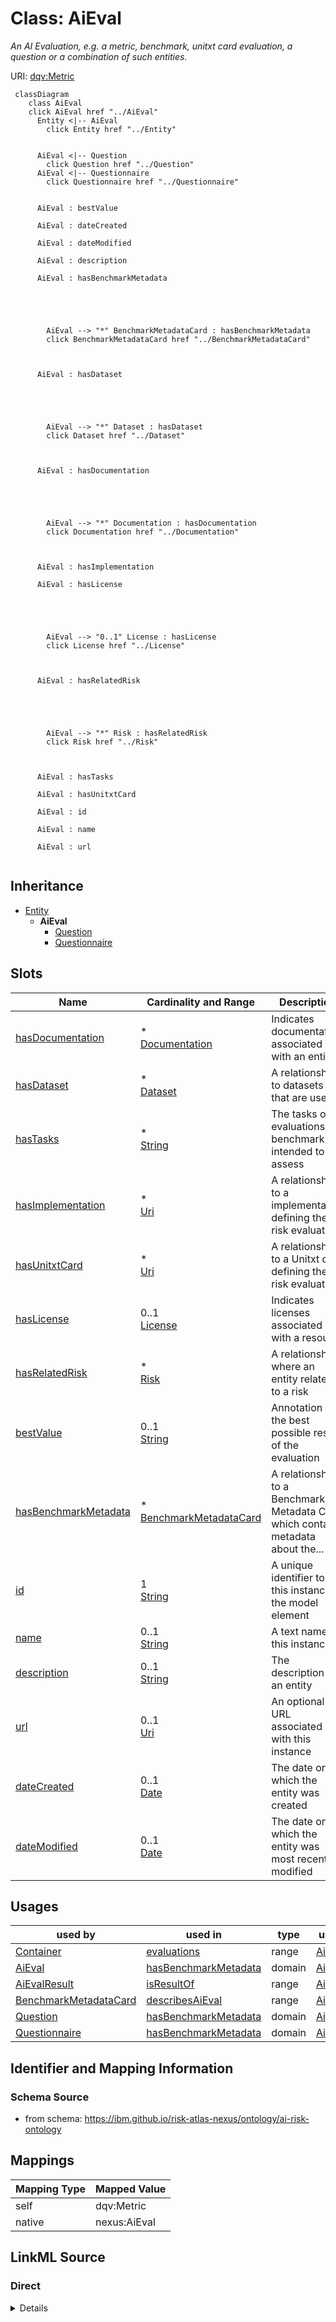 

# Class: AiEval


_An AI Evaluation, e.g. a metric, benchmark, unitxt card evaluation, a question or a combination of such entities._





URI: [dqv:Metric](https://www.w3.org/TR/vocab-dqv/Metric)






```mermaid
 classDiagram
    class AiEval
    click AiEval href "../AiEval"
      Entity <|-- AiEval
        click Entity href "../Entity"


      AiEval <|-- Question
        click Question href "../Question"
      AiEval <|-- Questionnaire
        click Questionnaire href "../Questionnaire"


      AiEval : bestValue

      AiEval : dateCreated

      AiEval : dateModified

      AiEval : description

      AiEval : hasBenchmarkMetadata





        AiEval --> "*" BenchmarkMetadataCard : hasBenchmarkMetadata
        click BenchmarkMetadataCard href "../BenchmarkMetadataCard"



      AiEval : hasDataset





        AiEval --> "*" Dataset : hasDataset
        click Dataset href "../Dataset"



      AiEval : hasDocumentation





        AiEval --> "*" Documentation : hasDocumentation
        click Documentation href "../Documentation"



      AiEval : hasImplementation

      AiEval : hasLicense





        AiEval --> "0..1" License : hasLicense
        click License href "../License"



      AiEval : hasRelatedRisk





        AiEval --> "*" Risk : hasRelatedRisk
        click Risk href "../Risk"



      AiEval : hasTasks

      AiEval : hasUnitxtCard

      AiEval : id

      AiEval : name

      AiEval : url


```





## Inheritance
* [Entity](Entity.md)
    * **AiEval**
        * [Question](Question.md)
        * [Questionnaire](Questionnaire.md)



## Slots

| Name | Cardinality and Range | Description | Inheritance |
| ---  | --- | --- | --- |
| [hasDocumentation](hasDocumentation.md) | * <br/> [Documentation](Documentation.md) | Indicates documentation associated with an entity | direct |
| [hasDataset](hasDataset.md) | * <br/> [Dataset](Dataset.md) | A relationship to datasets that are used | direct |
| [hasTasks](hasTasks.md) | * <br/> [String](String.md) | The tasks or evaluations the benchmark is intended to assess | direct |
| [hasImplementation](hasImplementation.md) | * <br/> [Uri](Uri.md) | A relationship to a implementation defining the risk evaluation | direct |
| [hasUnitxtCard](hasUnitxtCard.md) | * <br/> [Uri](Uri.md) | A relationship to a Unitxt card defining the risk evaluation | direct |
| [hasLicense](hasLicense.md) | 0..1 <br/> [License](License.md) | Indicates licenses associated with a resource | direct |
| [hasRelatedRisk](hasRelatedRisk.md) | * <br/> [Risk](Risk.md) | A relationship where an entity relates to a risk | direct |
| [bestValue](bestValue.md) | 0..1 <br/> [String](String.md) | Annotation of the best possible result of the evaluation | direct |
| [hasBenchmarkMetadata](hasBenchmarkMetadata.md) | * <br/> [BenchmarkMetadataCard](BenchmarkMetadataCard.md) | A relationship to a Benchmark Metadata Card which contains metadata about the... | direct |
| [id](id.md) | 1 <br/> [String](String.md) | A unique identifier to this instance of the model element | [Entity](Entity.md) |
| [name](name.md) | 0..1 <br/> [String](String.md) | A text name of this instance | [Entity](Entity.md) |
| [description](description.md) | 0..1 <br/> [String](String.md) | The description of an entity | [Entity](Entity.md) |
| [url](url.md) | 0..1 <br/> [Uri](Uri.md) | An optional URL associated with this instance | [Entity](Entity.md) |
| [dateCreated](dateCreated.md) | 0..1 <br/> [Date](Date.md) | The date on which the entity was created | [Entity](Entity.md) |
| [dateModified](dateModified.md) | 0..1 <br/> [Date](Date.md) | The date on which the entity was most recently modified | [Entity](Entity.md) |





## Usages

| used by | used in | type | used |
| ---  | --- | --- | --- |
| [Container](Container.md) | [evaluations](evaluations.md) | range | [AiEval](AiEval.md) |
| [AiEval](AiEval.md) | [hasBenchmarkMetadata](hasBenchmarkMetadata.md) | domain | [AiEval](AiEval.md) |
| [AiEvalResult](AiEvalResult.md) | [isResultOf](isResultOf.md) | range | [AiEval](AiEval.md) |
| [BenchmarkMetadataCard](BenchmarkMetadataCard.md) | [describesAiEval](describesAiEval.md) | range | [AiEval](AiEval.md) |
| [Question](Question.md) | [hasBenchmarkMetadata](hasBenchmarkMetadata.md) | domain | [AiEval](AiEval.md) |
| [Questionnaire](Questionnaire.md) | [hasBenchmarkMetadata](hasBenchmarkMetadata.md) | domain | [AiEval](AiEval.md) |






## Identifier and Mapping Information







### Schema Source


* from schema: https://ibm.github.io/risk-atlas-nexus/ontology/ai-risk-ontology




## Mappings

| Mapping Type | Mapped Value |
| ---  | ---  |
| self | dqv:Metric |
| native | nexus:AiEval |







## LinkML Source

<!-- TODO: investigate https://stackoverflow.com/questions/37606292/how-to-create-tabbed-code-blocks-in-mkdocs-or-sphinx -->

### Direct

<details>
```yaml
name: AiEval
description: An AI Evaluation, e.g. a metric, benchmark, unitxt card evaluation, a
  question or a combination of such entities.
from_schema: https://ibm.github.io/risk-atlas-nexus/ontology/ai-risk-ontology
is_a: Entity
slots:
- hasDocumentation
- hasDataset
- hasTasks
- hasImplementation
- hasUnitxtCard
- hasLicense
- hasRelatedRisk
- bestValue
- hasBenchmarkMetadata
slot_usage:
  isComposedOf:
    name: isComposedOf
    description: A relationship indicating that an AI evaluation maybe composed of
      other AI evaluations (e.g. it's an overall average of other scores).
    range: AiEval
class_uri: dqv:Metric

```
</details>

### Induced

<details>
```yaml
name: AiEval
description: An AI Evaluation, e.g. a metric, benchmark, unitxt card evaluation, a
  question or a combination of such entities.
from_schema: https://ibm.github.io/risk-atlas-nexus/ontology/ai-risk-ontology
is_a: Entity
slot_usage:
  isComposedOf:
    name: isComposedOf
    description: A relationship indicating that an AI evaluation maybe composed of
      other AI evaluations (e.g. it's an overall average of other scores).
    range: AiEval
attributes:
  hasDocumentation:
    name: hasDocumentation
    description: Indicates documentation associated with an entity.
    from_schema: https://ibm.github.io/risk-atlas-nexus/ontology/ai-risk-ontology
    rank: 1000
    slot_uri: airo:hasDocumentation
    alias: hasDocumentation
    owner: AiEval
    domain_of:
    - Dataset
    - RiskTaxonomy
    - Action
    - AiEval
    - BenchmarkMetadataCard
    - BaseAi
    - LargeLanguageModelFamily
    range: Documentation
    multivalued: true
    inlined: false
  hasDataset:
    name: hasDataset
    description: A relationship to datasets that are used.
    from_schema: https://ibm.github.io/risk-atlas-nexus/ontology/ai-risk-ontology
    rank: 1000
    alias: hasDataset
    owner: AiEval
    domain_of:
    - AiEval
    range: Dataset
    multivalued: true
    inlined: false
  hasTasks:
    name: hasTasks
    description: The tasks or evaluations the benchmark is intended to assess.
    from_schema: https://ibm.github.io/risk-atlas-nexus/ontology/ai-risk-ontology
    rank: 1000
    alias: hasTasks
    owner: AiEval
    domain_of:
    - AiEval
    - BenchmarkMetadataCard
    range: string
    multivalued: true
    inlined: false
  hasImplementation:
    name: hasImplementation
    description: A relationship to a implementation defining the risk evaluation
    from_schema: https://ibm.github.io/risk-atlas-nexus/ontology/ai-risk-ontology
    rank: 1000
    slot_uri: schema:url
    alias: hasImplementation
    owner: AiEval
    domain_of:
    - AiEval
    range: uri
    multivalued: true
    inlined: false
  hasUnitxtCard:
    name: hasUnitxtCard
    description: A relationship to a Unitxt card defining the risk evaluation
    from_schema: https://ibm.github.io/risk-atlas-nexus/ontology/ai-risk-ontology
    rank: 1000
    slot_uri: schema:url
    alias: hasUnitxtCard
    owner: AiEval
    domain_of:
    - AiEval
    range: uri
    multivalued: true
    inlined: false
  hasLicense:
    name: hasLicense
    description: Indicates licenses associated with a resource
    from_schema: https://ibm.github.io/risk-atlas-nexus/ontology/ai-risk-ontology
    rank: 1000
    slot_uri: airo:hasLicense
    alias: hasLicense
    owner: AiEval
    domain_of:
    - Dataset
    - Documentation
    - RiskTaxonomy
    - AiEval
    - BenchmarkMetadataCard
    - BaseAi
    range: License
  hasRelatedRisk:
    name: hasRelatedRisk
    description: A relationship where an entity relates to a risk
    from_schema: https://ibm.github.io/risk-atlas-nexus/ontology/ai-risk-ontology
    rank: 1000
    domain: RiskConcept
    alias: hasRelatedRisk
    owner: AiEval
    domain_of:
    - Action
    - AiEval
    range: Risk
    multivalued: true
    inlined: false
  bestValue:
    name: bestValue
    description: Annotation of the best possible result of the evaluation
    from_schema: https://ibm.github.io/risk-atlas-nexus/ontology/ai-risk-ontology
    rank: 1000
    alias: bestValue
    owner: AiEval
    domain_of:
    - AiEval
    range: string
  hasBenchmarkMetadata:
    name: hasBenchmarkMetadata
    description: A relationship to a Benchmark Metadata Card which contains metadata
      about the benchmark.
    from_schema: https://ibm.github.io/risk-atlas-nexus/ontology/ai-risk-ontology
    rank: 1000
    domain: AiEval
    alias: hasBenchmarkMetadata
    owner: AiEval
    domain_of:
    - AiEval
    inverse: describesAiEval
    range: BenchmarkMetadataCard
    multivalued: true
    inlined: false
  id:
    name: id
    description: A unique identifier to this instance of the model element. Example
      identifiers include UUID, URI, URN, etc.
    from_schema: https://ibm.github.io/risk-atlas-nexus/ontology/ai-risk-ontology
    rank: 1000
    slot_uri: schema:identifier
    identifier: true
    alias: id
    owner: AiEval
    domain_of:
    - Entity
    range: string
    required: true
  name:
    name: name
    description: A text name of this instance.
    from_schema: https://ibm.github.io/risk-atlas-nexus/ontology/ai-risk-ontology
    rank: 1000
    slot_uri: schema:name
    alias: name
    owner: AiEval
    domain_of:
    - Entity
    - BenchmarkMetadataCard
    range: string
  description:
    name: description
    description: The description of an entity
    from_schema: https://ibm.github.io/risk-atlas-nexus/ontology/ai-risk-ontology
    rank: 1000
    slot_uri: schema:description
    alias: description
    owner: AiEval
    domain_of:
    - Entity
    range: string
  url:
    name: url
    description: An optional URL associated with this instance.
    from_schema: https://ibm.github.io/risk-atlas-nexus/ontology/ai-risk-ontology
    rank: 1000
    slot_uri: schema:url
    alias: url
    owner: AiEval
    domain_of:
    - Entity
    range: uri
  dateCreated:
    name: dateCreated
    description: The date on which the entity was created.
    from_schema: https://ibm.github.io/risk-atlas-nexus/ontology/ai-risk-ontology
    rank: 1000
    slot_uri: schema:dateCreated
    alias: dateCreated
    owner: AiEval
    domain_of:
    - Entity
    range: date
    required: false
  dateModified:
    name: dateModified
    description: The date on which the entity was most recently modified.
    from_schema: https://ibm.github.io/risk-atlas-nexus/ontology/ai-risk-ontology
    rank: 1000
    slot_uri: schema:dateModified
    alias: dateModified
    owner: AiEval
    domain_of:
    - Entity
    range: date
    required: false
class_uri: dqv:Metric

```
</details>
